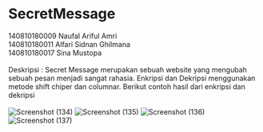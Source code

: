 # SecretMessage

140810180009 Naufal Ariful Amri
<br>
140810180011 Alfari Sidnan Ghilmana
<br>
140810180017 Sina Mustopa
<br><br>
Deskripsi :
Secret Message merupakan sebuah website yang mengubah sebuah pesan menjadi sangat rahasia. Enkripsi dan Dekripsi menggunakan metode shift chiper dan columnar. Berikut contoh hasil dari enkripsi dan dekripsi
<br><br>
![Screenshot (134)](https://user-images.githubusercontent.com/67550955/101426174-0e3c2180-392f-11eb-8cbb-c45b5f4cca71.png)
![Screenshot (135)](https://user-images.githubusercontent.com/67550955/101426243-30ce3a80-392f-11eb-97b7-037ed5972364.png)
![Screenshot (136)](https://user-images.githubusercontent.com/67550955/101426249-3297fe00-392f-11eb-99f4-19aa9be50034.png)
![Screenshot (137)](https://user-images.githubusercontent.com/67550955/101426237-2b70f000-392f-11eb-943e-2c6ace96fc52.png)

